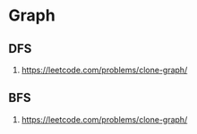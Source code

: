 Graph
=====

DFS
----
1. https://leetcode.com/problems/clone-graph/

BFS
----
1. https://leetcode.com/problems/clone-graph/
